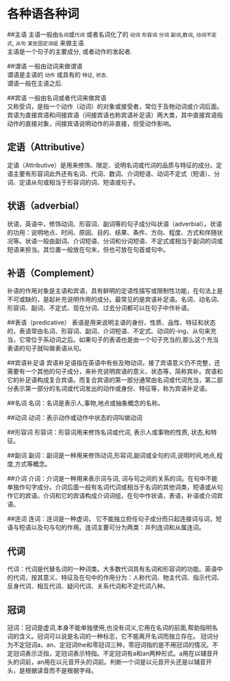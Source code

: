 # 各种语各种词


##主语
主语一般由`名词`或`代词` 或者名词化了的 `动词` `形容词` `分词`  `副词`,`数词`, `动词不定式`, `从句` `某些固定词组` 来做主语.  
主语是一个句子的主要成分, 或者动作的发起者.

##谓语
一般由动词来做谓语  
谓语是主语的 `动作` 或具有的 `特征`, `状态`.  
谓语一般在主语之后.

##宾语
一般由名词或者代词来做宾语  
又称受词，是指一个动作（动词）的对象或接受者，常位于及物动词或介词后面。宾语为直接宾语和间接宾语（间接宾语也称宾语补足语）两大类，其中直接宾语指动作的直接对象，间接宾语说明动作的非直接，但受动作影响。

## 定语（Attributive）
定语（Attributive）是用来修饰、限定、说明名词或代词的品质与特征的成分。定语主要有形容词此外还有名词、代词、数词、介词短语、动词不定式（短语）、分词、定语从句或相当于形容词的词、短语或句子。

## 状语（adverbial）
状语，英语中，修饰动词、形容词、副词等的句子成分叫状语（adverbial）。状语的功用：说明地点、时间、原因、目的、结果、条件、方向、程度、方式和伴随状况等。状语一般由副词、介词短语、分词和分词短语、不定式或相当于副词的词或短语来担当。其位置一般放在句末，但也可放在句首或句中。

## 补语（Complement）
补语的作用对象是主语和宾语，具有鲜明的定语性描写或限制性功能，在句法上是不可或缺的，是起补充说明作用的成分。最常见的是宾语补足语。名词、动名词、形容词、副词、不定式、现在分词、过去分词都可以在句子中作补语。

##表语（predicative）
表语是用来说明主语的身份、性质、品性、特征和状态的，表语常由名词、形容词、副词、介词短语、不定式、动词的-ing、从句来充当，它常位于系动词之后。如果句子的表语也是由一个句子充当的,那么这个充当表语的句子就叫做表语从句。

##宾语补足语
宾语补足语指在英语中有些及物动词，接了宾语意义仍不完整，还需要有一个其他的句子成分，来补充说明宾语的意义、状态等，简称宾补。宾语和它的补足语构成复合宾语。而复合宾语的第一部分通常由名词或代词充当，第二部分表示第一部分的名词或代词发出的动作或身份、特征等，称为宾语补足语。


##名词
名词：名词是表示人,事物,地点或抽象概念的名称。

##动词
动词：表示动作或动作中状态的词叫做动词

##形容词
形容词：形容词用来修饰名词或代词, 表示人或事物的性质, 状态,和特征。  

##副词
副词：副词是一种用来修饰动词,形容词,副词或全句的词,说明时间,地点,程度,方式等概念。

##介词
介词：介词是一种用来表示词与词, 词与句之间的关系的词。在句中不能单独作句字成分。介词后面一般有名词代词或相当于名词的其他词类，短语或从句作它的宾语。介词和它的宾语构成介词词组，在句中作状语，表语，补语或介词宾语。

##连词
连词：连词是一种虚词， 它不能独立担任句子成分而只起连接词与词，短语与短语以及句与句的作用。连词主要可分为两类：并列连词和从属连词。

## 代词
代词：代词是代替名词的一种词类。大多数代词具有名词和形容词的功能。英语中的代词，按其意义、特征及在句中的作用分为：人称代词、物主代词、指示代词、反身代词、相互代词、疑问代词、关系代词和不定代词八种。

## 冠词
冠词：冠词是虚词,本身不能单独使用,也没有词义,它用在名词的前面,帮助指明名词的含义。冠词可以说是名词的一种标志，它不能离开名词而独立存在。
冠词分为不定冠词a，an、定冠词the和零冠词三种，零冠词指的是不用冠词的情况。不定冠词表示泛指，定冠词表示特指。不定冠词有a和an两种形式。a用在以辅音开头的词前，an用在以元音开头的词前。判断一个词是以元音开头还是以辅音开头，是根据读音而不是根据字母。 





















